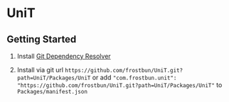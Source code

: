 # UniT

## Getting Started

1. Install [Git Dependency Resolver](https://github.com/mob-sakai/GitDependencyResolverForUnity)

2. Install via git url `https://github.com/frostbun/UniT.git?path=UniT/Packages/UniT` or add `"com.frostbun.unit": "https://github.com/frostbun/UniT.git?path=UniT/Packages/UniT"` to `Packages/manifest.json`
